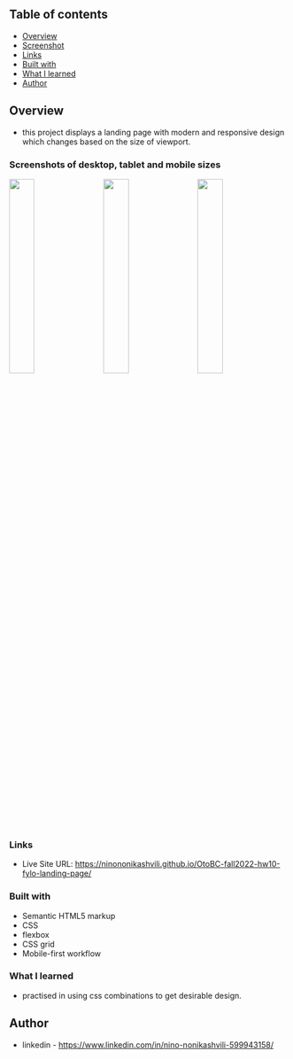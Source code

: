 ## Table of contents

  - [Overview](#overview)
  - [Screenshot](#screenshot)
  - [Links](#links)
  - [Built with](#built-with)
  - [What I learned](#what-i-learned)
  - [Author](#author)


## Overview
- this project displays a landing page with modern and responsive design which changes based on the size of viewport.

### Screenshots of desktop, tablet and mobile sizes

<div width="100%">
      <img
        src="https://user-images.githubusercontent.com/61002720/200725206-2313aa7b-199b-492a-bd93-3b0879aeed31.png"
        width="30%"
        style="margin-right:3%"
        align="top"
      />
      <img
        src="https://user-images.githubusercontent.com/61002720/200725084-e68267c6-c3de-49d9-aade-f4bcfbe70ece.png"
	      width="30%"
	      style="margin-right:3%"
        align="top"
      />
      <img
        src="https://user-images.githubusercontent.com/61002720/200724949-018b63fe-2c9a-4d4c-9ab1-00951a0667bd.png"
        width="30%"
        align="top"
      />
    </div>
  


### Links

- Live Site URL: https://ninononikashvili.github.io/OtoBC-fall2022-hw10-fylo-landing-page/


### Built with

- Semantic HTML5 markup
- CSS 
- flexbox
- CSS grid
- Mobile-first workflow

### What I learned

- practised in using css combinations to get desirable design.


## Author

- linkedin - https://www.linkedin.com/in/nino-nonikashvili-599943158/
